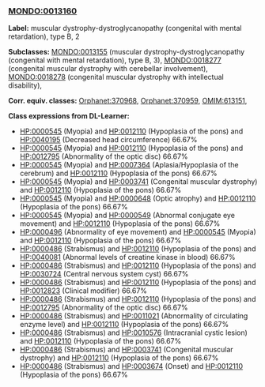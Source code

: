 
### [MONDO:0013160](http://purl.obolibrary.org/obo/MONDO_0013160)
**Label:** muscular dystrophy-dystroglycanopathy (congenital with mental retardation), type B, 2

**Subclasses:** [MONDO:0013155](http://purl.obolibrary.org/obo/MONDO_0013155) (muscular dystrophy-dystroglycanopathy (congenital with mental retardation), type B, 3), [MONDO:0018277](http://purl.obolibrary.org/obo/MONDO_0018277) (congenital muscular dystrophy with cerebellar involvement), [MONDO:0018278](http://purl.obolibrary.org/obo/MONDO_0018278) (congenital muscular dystrophy with intellectual disability), 

**Corr. equiv. classes:** [Orphanet:370968](http://www.orpha.net/ORDO/Orphanet_370968), [Orphanet:370959](http://www.orpha.net/ORDO/Orphanet_370959), [OMIM:613151](http://purl.obolibrary.org/obo/OMIM_613151), 

**Class expressions from DL-Learner:**

- [HP:0000545](http://purl.obolibrary.org/obo/HP_0000545) (Myopia) and [HP:0012110](http://purl.obolibrary.org/obo/HP_0012110) (Hypoplasia of the pons) and [HP:0040195](http://purl.obolibrary.org/obo/HP_0040195) (Decreased head circumference) 66.67%
- [HP:0000545](http://purl.obolibrary.org/obo/HP_0000545) (Myopia) and [HP:0012110](http://purl.obolibrary.org/obo/HP_0012110) (Hypoplasia of the pons) and [HP:0012795](http://purl.obolibrary.org/obo/HP_0012795) (Abnormality of the optic disc) 66.67%
- [HP:0000545](http://purl.obolibrary.org/obo/HP_0000545) (Myopia) and [HP:0007364](http://purl.obolibrary.org/obo/HP_0007364) (Aplasia/Hypoplasia of the cerebrum) and [HP:0012110](http://purl.obolibrary.org/obo/HP_0012110) (Hypoplasia of the pons) 66.67%
- [HP:0000545](http://purl.obolibrary.org/obo/HP_0000545) (Myopia) and [HP:0003741](http://purl.obolibrary.org/obo/HP_0003741) (Congenital muscular dystrophy) and [HP:0012110](http://purl.obolibrary.org/obo/HP_0012110) (Hypoplasia of the pons) 66.67%
- [HP:0000545](http://purl.obolibrary.org/obo/HP_0000545) (Myopia) and [HP:0000648](http://purl.obolibrary.org/obo/HP_0000648) (Optic atrophy) and [HP:0012110](http://purl.obolibrary.org/obo/HP_0012110) (Hypoplasia of the pons) 66.67%
- [HP:0000545](http://purl.obolibrary.org/obo/HP_0000545) (Myopia) and [HP:0000549](http://purl.obolibrary.org/obo/HP_0000549) (Abnormal conjugate eye movement) and [HP:0012110](http://purl.obolibrary.org/obo/HP_0012110) (Hypoplasia of the pons) 66.67%
- [HP:0000496](http://purl.obolibrary.org/obo/HP_0000496) (Abnormality of eye movement) and [HP:0000545](http://purl.obolibrary.org/obo/HP_0000545) (Myopia) and [HP:0012110](http://purl.obolibrary.org/obo/HP_0012110) (Hypoplasia of the pons) 66.67%
- [HP:0000486](http://purl.obolibrary.org/obo/HP_0000486) (Strabismus) and [HP:0012110](http://purl.obolibrary.org/obo/HP_0012110) (Hypoplasia of the pons) and [HP:0040081](http://purl.obolibrary.org/obo/HP_0040081) (Abnormal levels of creatine kinase in blood) 66.67%
- [HP:0000486](http://purl.obolibrary.org/obo/HP_0000486) (Strabismus) and [HP:0012110](http://purl.obolibrary.org/obo/HP_0012110) (Hypoplasia of the pons) and [HP:0030724](http://purl.obolibrary.org/obo/HP_0030724) (Central nervous system cyst) 66.67%
- [HP:0000486](http://purl.obolibrary.org/obo/HP_0000486) (Strabismus) and [HP:0012110](http://purl.obolibrary.org/obo/HP_0012110) (Hypoplasia of the pons) and [HP:0012823](http://purl.obolibrary.org/obo/HP_0012823) (Clinical modifier) 66.67%
- [HP:0000486](http://purl.obolibrary.org/obo/HP_0000486) (Strabismus) and [HP:0012110](http://purl.obolibrary.org/obo/HP_0012110) (Hypoplasia of the pons) and [HP:0012795](http://purl.obolibrary.org/obo/HP_0012795) (Abnormality of the optic disc) 66.67%
- [HP:0000486](http://purl.obolibrary.org/obo/HP_0000486) (Strabismus) and [HP:0011021](http://purl.obolibrary.org/obo/HP_0011021) (Abnormality of circulating enzyme level) and [HP:0012110](http://purl.obolibrary.org/obo/HP_0012110) (Hypoplasia of the pons) 66.67%
- [HP:0000486](http://purl.obolibrary.org/obo/HP_0000486) (Strabismus) and [HP:0010576](http://purl.obolibrary.org/obo/HP_0010576) (Intracranial cystic lesion) and [HP:0012110](http://purl.obolibrary.org/obo/HP_0012110) (Hypoplasia of the pons) 66.67%
- [HP:0000486](http://purl.obolibrary.org/obo/HP_0000486) (Strabismus) and [HP:0003741](http://purl.obolibrary.org/obo/HP_0003741) (Congenital muscular dystrophy) and [HP:0012110](http://purl.obolibrary.org/obo/HP_0012110) (Hypoplasia of the pons) 66.67%
- [HP:0000486](http://purl.obolibrary.org/obo/HP_0000486) (Strabismus) and [HP:0003674](http://purl.obolibrary.org/obo/HP_0003674) (Onset) and [HP:0012110](http://purl.obolibrary.org/obo/HP_0012110) (Hypoplasia of the pons) 66.67%


